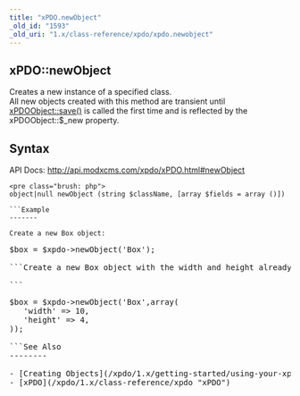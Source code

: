 ```yaml
---
title: "xPDO.newObject"
_old_id: "1593"
_old_uri: "1.x/class-reference/xpdo/xpdo.newobject"
---
```


xPDO::newObject
---------------

Creates a new instance of a specified class.   
All new objects created with this method are transient until [xPDOObject::save()](/xpdo/1.x/class-reference/xpdoobject/persistence-methods/save "save") is called the first time and is reflected by the xPDOObject::$\_new property.

Syntax
------

API Docs: <http://api.modxcms.com/xpdo/xPDO.html#newObject>

```
<pre class="brush: php">
object|null newObject (string $className, [array $fields = array ()])

```Example
-------

Create a new Box object:

```
<pre class="brush: php">
$box = $xpdo->newObject('Box');

```Create a new Box object with the width and height already set:

```
<pre class="brush: php">
$box = $xpdo->newObject('Box',array(
   'width' => 10,
   'height' => 4,
));

```See Also
--------

- [Creating Objects](/xpdo/1.x/getting-started/using-your-xpdo-model/creating-objects "Creating Objects")
- [xPDO](/xpdo/1.x/class-reference/xpdo "xPDO")